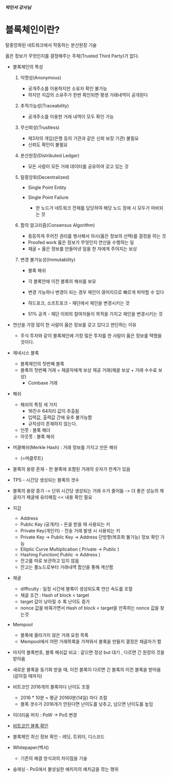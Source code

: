 ##### 박민서 강사님

# 블록체인이란?

탈중앙화된 네트워크에서 작동하는 분산원장 기술

옳은 정보가 무엇인지를 결정해주는 주체(Trusted Third Party)가 없다.



- 블록체인의 특성

  1. 익명성(Anonymous)

     - 공개주소를 이용하지만 소유자 확인 불가능
     - 하지만 지갑의 소유주가 한번 확인되면 평생 거래내역이 공개된다

  2. 추적가능성(Traceability)

     - 공개주소를 이용한 거래 내역이 모두 확인 가능

  3. 무신뢰성(Trustless)

     - 제3자의 개입(은행 등의 기관과 같은 신뢰 보장 기관) 불필요
     - 신뢰도 확인이 불필요

  4. 분산원장(Distributed Ledger)

     - 모든 사람이 모든 거래 데이터를 공유하여 갖고 있는 것

  5. 탈중앙화(Decentralized)

     - Single Point Entity

     - Single Point Failure
       - 한 노드가 네트워크 전체를 담당하여 해당 노드 장애 시 모두가 마비되는 것

  6. 합의 알고리즘(Consensus Algorithm)

     - 동등하게 주어진 권리를 행사해서 의사(옳은 정보의 선택)를 결정을 하는 것
     - Proofed work 옳은 정보가 무엇인지 연산을 수행하는 일
     - 채굴 = 옳은 정보를 만들어낸 일을 한 자에게 주어지는 보상

  7. 변경 불가능성(Immutability)

     - 블록 해쉬

     - 각 블록안에 이전 블록의 해쉬를 보유

     - 변경 가능하나 변경이 되는 경우 체인이 끊어지므로 빠르게 파악할 수 있다

     - 하드포크, 소프트포크 - 재단에서 체인을 변경시키는 것

     - 51% 공격 - 재단 이외의 참여자들이 목적을 가지고 체인을 변경시키는 것

       

- 연산을 가장 많이 한 사람이 옳은 정보를 갖고 있다고 판단하는 이유
  
  - 주식 투자와 같이 블록체인에 가장 많은 투자를 한 사람이 옳은 정보를 택했을 것이다.



- 제네시스 블록
  - 블록체인의 첫번째 블록
  - 블록의 첫번째 거래 = 채굴자에게 보상 제공 거래(채굴 보상 + 거래 수수료 보상)
    - Coinbase 거래



- 해쉬
  - 해쉬의 특징 세 가지
    - 16진수 64자리 값이 추출됨
    - 입력값, 출력값 간에 유추 불가능함
    - 규칙성이 존재하지 않는다.
  - 인풋 : 블록 해더
  - 아웃풋 : 블록 해쉬



- 머클해쉬(Merkle Hash) : 거래 정보를 가지고 만든 해쉬
  - (=머클루트)



- 블록의 용량 존재 - 한 블록에 포함된 거래의 숫자가 한계가 있음
- TPS - 시간당 생성되는 블록의 갯수

- 블록의 용량 증가 -> 단위 시간당 생성되는 거래 수가 줄어듦 -> 더 좋은 성능의 채굴자가 채굴에 유리해짐 << 내용 확인 필요



- 지갑
  - Address
  - Public Key (공개키) -  돈을 받을 때 사용되는 키
  - Private Key(개인키) - 전송 거래 발생 시 사용되는 키
  - Private Key -> Public Key -> Address 단방향(복호화 불가능) 정보 확인 가능
  - Elliptic Curve Multiplication ( Private -> Public )
  - Hashing Function( Public -> Address )
  - 잔고를 따로 보관하고 있지 않음
  - 잔고는 풀노드로부터 거래내역 합산을 통해 계산함
- 채굴
  - difficulty : 일정 시간에 블록이 생성되도록 연산 속도를 조절
  - 채굴 조건 : Hash of block < target
  - target 값이 낮아질 수 록 난이도 증가
  - nonce 값을 바꿔가면서 Hash of block < target을 만족하는 nonce 값을 찾는것
- Mempool
  - 블록에 올라가지 않은 거래 요청 목록
  - Mempool에서 어떤 거래목록을 가져와서 블록을 만들지 결정은 채굴자가 함
- 마지막 블록번호, 블록 해쉬값 비교 : 같으면 정상 but 대기 , 다르면 긴 원장의 것을 받아옴
- 새로운 블록을 동기화 받을 때, 이전 블록이 다르면 긴 블록의 이전 블록을 받아옴(같아질 때까지)



- 비트코인 2016개의 블록마다 난이도 조절
  - 2016 * 10분 = 평균 20160분(14일) 마다 조절
  - 블록 갯수가 2016개가 안된다면 난이도를 낮추고, 넘으면 난이도를 높임
- 이더리움 머지 : PoW -> PoS 변경

- [비트코인 블록 확인](https://www.blockchain.com/explorer/blocks/btc?page=1)

- 블록체인 최신 정보 확인 - 레딧, 트위터, 디스코드



- Whitepaper(백서)
  - 기존의 해결 방식과의 차이점을 기술



- 슬래싱 - PoS에서 불성실한 예치자의 예치금을 깎는 행위